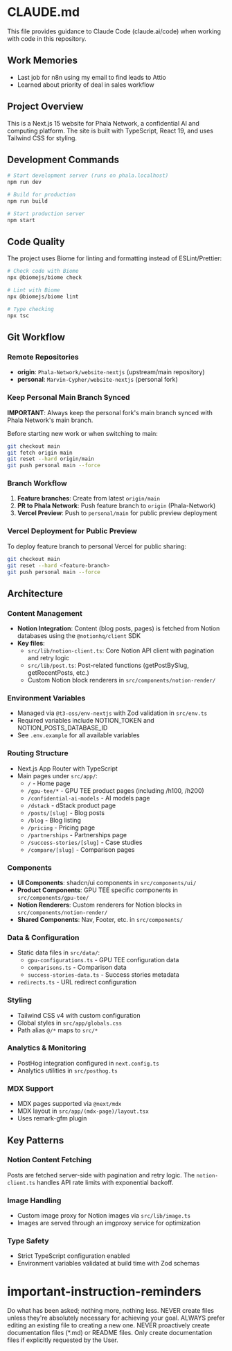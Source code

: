 # CLAUDE.md

This file provides guidance to Claude Code (claude.ai/code) when working with code in this repository.

## Work Memories
- Last job for n8n using my email to find leads to Attio
- Learned about priority of deal in sales workflow

## Project Overview

This is a Next.js 15 website for Phala Network, a confidential AI and computing platform. The site is built with TypeScript, React 19, and uses Tailwind CSS for styling.

## Development Commands

```bash
# Start development server (runs on phala.localhost)
npm run dev

# Build for production
npm run build

# Start production server
npm start
```

## Code Quality

The project uses Biome for linting and formatting instead of ESLint/Prettier:

```bash
# Check code with Biome
npx @biomejs/biome check

# Lint with Biome
npx @biomejs/biome lint

# Type checking
npx tsc
```

## Git Workflow

### Remote Repositories
- **origin**: `Phala-Network/website-nextjs` (upstream/main repository)
- **personal**: `Marvin-Cypher/website-nextjs` (personal fork)

### Keep Personal Main Branch Synced
**IMPORTANT**: Always keep the personal fork's main branch synced with Phala Network's main branch.

Before starting new work or when switching to main:
```bash
git checkout main
git fetch origin main
git reset --hard origin/main
git push personal main --force
```

### Branch Workflow
1. **Feature branches**: Create from latest `origin/main`
2. **PR to Phala Network**: Push feature branch to `origin` (Phala-Network)
3. **Vercel Preview**: Push to `personal/main` for public preview deployment

### Vercel Deployment for Public Preview
To deploy feature branch to personal Vercel for public sharing:
```bash
git checkout main
git reset --hard <feature-branch>
git push personal main --force
```

## Architecture

### Content Management
- **Notion Integration**: Content (blog posts, pages) is fetched from Notion databases using the `@notionhq/client` SDK
- **Key files**:
  - `src/lib/notion-client.ts`: Core Notion API client with pagination and retry logic
  - `src/lib/post.ts`: Post-related functions (getPostBySlug, getRecentPosts, etc.)
  - Custom Notion block renderers in `src/components/notion-render/`

### Environment Variables
- Managed via `@t3-oss/env-nextjs` with Zod validation in `src/env.ts`
- Required variables include NOTION_TOKEN and NOTION_POSTS_DATABASE_ID
- See `.env.example` for all available variables

### Routing Structure
- Next.js App Router with TypeScript
- Main pages under `src/app/`:
  - `/` - Home page
  - `/gpu-tee/*` - GPU TEE product pages (including /h100, /h200)
  - `/confidential-ai-models` - AI models page
  - `/dstack` - dStack product page
  - `/posts/[slug]` - Blog posts
  - `/blog` - Blog listing
  - `/pricing` - Pricing page
  - `/partnerships` - Partnerships page
  - `/success-stories/[slug]` - Case studies
  - `/compare/[slug]` - Comparison pages

### Components
- **UI Components**: shadcn/ui components in `src/components/ui/`
- **Product Components**: GPU TEE specific components in `src/components/gpu-tee/`
- **Notion Renderers**: Custom renderers for Notion blocks in `src/components/notion-render/`
- **Shared Components**: Nav, Footer, etc. in `src/components/`

### Data & Configuration
- Static data files in `src/data/`:
  - `gpu-configurations.ts` - GPU TEE configuration data
  - `comparisons.ts` - Comparison data
  - `success-stories-data.ts` - Success stories metadata
- `redirects.ts` - URL redirect configuration

### Styling
- Tailwind CSS v4 with custom configuration
- Global styles in `src/app/globals.css`
- Path alias `@/*` maps to `src/*`

### Analytics & Monitoring
- PostHog integration configured in `next.config.ts`
- Analytics utilities in `src/posthog.ts`

### MDX Support
- MDX pages supported via `@next/mdx`
- MDX layout in `src/app/(mdx-page)/layout.tsx`
- Uses remark-gfm plugin

## Key Patterns

### Notion Content Fetching
Posts are fetched server-side with pagination and retry logic. The `notion-client.ts` handles API rate limits with exponential backoff.

### Image Handling
- Custom image proxy for Notion images via `src/lib/image.ts`
- Images are served through an imgproxy service for optimization

### Type Safety
- Strict TypeScript configuration enabled
- Environment variables validated at build time with Zod schemas

# important-instruction-reminders
Do what has been asked; nothing more, nothing less.
NEVER create files unless they're absolutely necessary for achieving your goal.
ALWAYS prefer editing an existing file to creating a new one.
NEVER proactively create documentation files (*.md) or README files. Only create documentation files if explicitly requested by the User.
